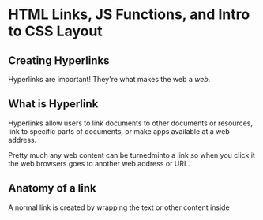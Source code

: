 # HTML Links, JS Functions, and Intro to CSS Layout

## Creating Hyperlinks

Hyperlinks are important! They're what makes the web a *web*. 

## What is Hyperlink

Hyperlinks allow users to link documents to other documents or resources, link to specific parts of documents, or make apps available at a web address.

Pretty much any web content can be turnedminto a link so when you click it the web browsers goes to another web address or URL.

## Anatomy of a link

A normal link is created by wrapping the text or other content inside
